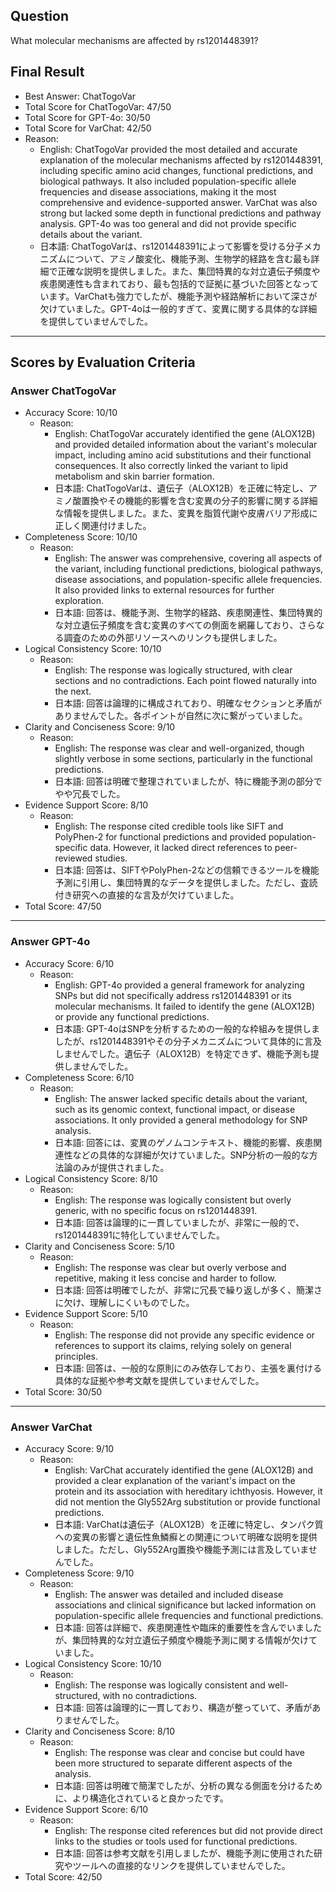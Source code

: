 ## Question

What molecular mechanisms are affected by rs1201448391?

## Final Result

- Best Answer: ChatTogoVar
- Total Score for ChatTogoVar: 47/50
- Total Score for GPT-4o: 30/50
- Total Score for VarChat: 42/50
- Reason:
  - English: ChatTogoVar provided the most detailed and accurate explanation of the molecular mechanisms affected by rs1201448391, including specific amino acid changes, functional predictions, and biological pathways. It also included population-specific allele frequencies and disease associations, making it the most comprehensive and evidence-supported answer. VarChat was also strong but lacked some depth in functional predictions and pathway analysis. GPT-4o was too general and did not provide specific details about the variant.
  - 日本語: ChatTogoVarは、rs1201448391によって影響を受ける分子メカニズムについて、アミノ酸変化、機能予測、生物学的経路を含む最も詳細で正確な説明を提供しました。また、集団特異的な対立遺伝子頻度や疾患関連性も含まれており、最も包括的で証拠に基づいた回答となっています。VarChatも強力でしたが、機能予測や経路解析において深さが欠けていました。GPT-4oは一般的すぎて、変異に関する具体的な詳細を提供していませんでした。

---

## Scores by Evaluation Criteria

### Answer ChatTogoVar
- Accuracy Score: 10/10
  - Reason: 
    - English: ChatTogoVar accurately identified the gene (ALOX12B) and provided detailed information about the variant's molecular impact, including amino acid substitutions and their functional consequences. It also correctly linked the variant to lipid metabolism and skin barrier formation.
    - 日本語: ChatTogoVarは、遺伝子（ALOX12B）を正確に特定し、アミノ酸置換やその機能的影響を含む変異の分子的影響に関する詳細な情報を提供しました。また、変異を脂質代謝や皮膚バリア形成に正しく関連付けました。
- Completeness Score: 10/10
  - Reason: 
    - English: The answer was comprehensive, covering all aspects of the variant, including functional predictions, biological pathways, disease associations, and population-specific allele frequencies. It also provided links to external resources for further exploration.
    - 日本語: 回答は、機能予測、生物学的経路、疾患関連性、集団特異的な対立遺伝子頻度を含む変異のすべての側面を網羅しており、さらなる調査のための外部リソースへのリンクも提供しました。
- Logical Consistency Score: 10/10
  - Reason: 
    - English: The response was logically structured, with clear sections and no contradictions. Each point flowed naturally into the next.
    - 日本語: 回答は論理的に構成されており、明確なセクションと矛盾がありませんでした。各ポイントが自然に次に繋がっていました。
- Clarity and Conciseness Score: 9/10
  - Reason: 
    - English: The response was clear and well-organized, though slightly verbose in some sections, particularly in the functional predictions.
    - 日本語: 回答は明確で整理されていましたが、特に機能予測の部分でやや冗長でした。
- Evidence Support Score: 8/10
  - Reason: 
    - English: The response cited credible tools like SIFT and PolyPhen-2 for functional predictions and provided population-specific data. However, it lacked direct references to peer-reviewed studies.
    - 日本語: 回答は、SIFTやPolyPhen-2などの信頼できるツールを機能予測に引用し、集団特異的なデータを提供しました。ただし、査読付き研究への直接的な言及が欠けていました。
- Total Score: 47/50

---

### Answer GPT-4o
- Accuracy Score: 6/10
  - Reason: 
    - English: GPT-4o provided a general framework for analyzing SNPs but did not specifically address rs1201448391 or its molecular mechanisms. It failed to identify the gene (ALOX12B) or provide any functional predictions.
    - 日本語: GPT-4oはSNPを分析するための一般的な枠組みを提供しましたが、rs1201448391やその分子メカニズムについて具体的に言及しませんでした。遺伝子（ALOX12B）を特定できず、機能予測も提供しませんでした。
- Completeness Score: 6/10
  - Reason: 
    - English: The answer lacked specific details about the variant, such as its genomic context, functional impact, or disease associations. It only provided a general methodology for SNP analysis.
    - 日本語: 回答には、変異のゲノムコンテキスト、機能的影響、疾患関連性などの具体的な詳細が欠けていました。SNP分析の一般的な方法論のみが提供されました。
- Logical Consistency Score: 8/10
  - Reason: 
    - English: The response was logically consistent but overly generic, with no specific focus on rs1201448391.
    - 日本語: 回答は論理的に一貫していましたが、非常に一般的で、rs1201448391に特化していませんでした。
- Clarity and Conciseness Score: 5/10
  - Reason: 
    - English: The response was clear but overly verbose and repetitive, making it less concise and harder to follow.
    - 日本語: 回答は明確でしたが、非常に冗長で繰り返しが多く、簡潔さに欠け、理解しにくいものでした。
- Evidence Support Score: 5/10
  - Reason: 
    - English: The response did not provide any specific evidence or references to support its claims, relying solely on general principles.
    - 日本語: 回答は、一般的な原則にのみ依存しており、主張を裏付ける具体的な証拠や参考文献を提供していませんでした。
- Total Score: 30/50

---

### Answer VarChat
- Accuracy Score: 9/10
  - Reason: 
    - English: VarChat accurately identified the gene (ALOX12B) and provided a clear explanation of the variant's impact on the protein and its association with hereditary ichthyosis. However, it did not mention the Gly552Arg substitution or provide functional predictions.
    - 日本語: VarChatは遺伝子（ALOX12B）を正確に特定し、タンパク質への変異の影響と遺伝性魚鱗癬との関連について明確な説明を提供しました。ただし、Gly552Arg置換や機能予測には言及していませんでした。
- Completeness Score: 9/10
  - Reason: 
    - English: The answer was detailed and included disease associations and clinical significance but lacked information on population-specific allele frequencies and functional predictions.
    - 日本語: 回答は詳細で、疾患関連性や臨床的重要性を含んでいましたが、集団特異的な対立遺伝子頻度や機能予測に関する情報が欠けていました。
- Logical Consistency Score: 10/10
  - Reason: 
    - English: The response was logically consistent and well-structured, with no contradictions.
    - 日本語: 回答は論理的に一貫しており、構造が整っていて、矛盾がありませんでした。
- Clarity and Conciseness Score: 8/10
  - Reason: 
    - English: The response was clear and concise but could have been more structured to separate different aspects of the analysis.
    - 日本語: 回答は明確で簡潔でしたが、分析の異なる側面を分けるために、より構造化されていると良かったです。
- Evidence Support Score: 6/10
  - Reason: 
    - English: The response cited references but did not provide direct links to the studies or tools used for functional predictions.
    - 日本語: 回答は参考文献を引用しましたが、機能予測に使用された研究やツールへの直接的なリンクを提供していませんでした。
- Total Score: 42/50